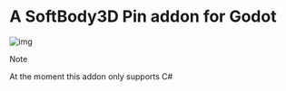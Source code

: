 # A SoftBody3D Pin addon for Godot
![img](https://i.imgur.com/1SrS3BG.gif)

> [!NOTE]
> At the moment this addon only supports C# 
